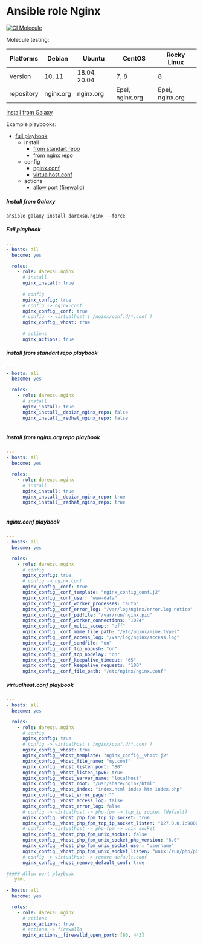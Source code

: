 # Ansible role Nginx
[![CI Molecule](https://github.com/darexsu/ansible-role-nginx/actions/workflows/ci.yml/badge.svg)](https://github.com/darexsu/ansible-role-nginx/actions/workflows/ci.yml)

Molecule testing:

| Platforms |    Debian     |    Ubuntu     |    CentOS     |  Rocky Linux |
| --------- | ------------- | ------------- | ------------- | ------------ |
|  Version  |   10, 11      | 18.04, 20.04  |     7, 8      |      8       |
| repository |  nginx.org    | nginx.org   | Epel, nginx.org | Epel, nginx.org |

[Install from Galaxy](#install-from-galaxy)

Example playbooks: 
  
  - [full playbook](#full-playbook)  
    - install
      - [from standart repo](#install-from-standart-repo-playbook)
      - [from nginx repo](#install-from-nginx.org-repo-playbook)   
    - config
      - [nginx.conf](#nginx.conf-playbook)
      - [virtualhost.conf](#virtualhost.conf-playbook)
    - actions
      - [allow port (firewalld)](#allow-port-playbook)

##### Install from Galaxy
```
ansible-galaxy install darexsu.nginx --force
```
##### Full playbook
```yaml
---
- hosts: all
  become: yes

  roles:
    - role: darexsu.nginx
      # install
      nginx_install: true
      
      # config 
      nginx_config: true
      # config -> nginx.conf
      nginx_config__conf: true
      # config -> virtualhost ( /nginx/conf.d/*.conf )
      nginx_config__vhost: true
      
      # actions
      nginx_actions: true    
```
##### install from standart repo playbook
```yaml
---
- hosts: all
  become: yes

  roles:
    - role: darexsu.nginx
      # install
      nginx_install: true
      nginx_install__debian_nginx_repo: false                                      
      nginx_install__redhat_nginx_repo: false 
  
```
##### install from nginx.org repo playbook
```yaml
---
- hosts: all
  become: yes

  roles:
    - role: darexsu.nginx
      # install
      nginx_install: true
      nginx_install__debian_nginx_repo: true                                      
      nginx_install__redhat_nginx_repo: true 
  
```
##### nginx.conf playbook
```yaml
---
- hosts: all
  become: yes

  roles:
    - role: darexsu.nginx
      # config 
      nginx_config: true
      # config -> nginx.conf
      nginx_config__conf: true
      nginx_config__conf_template: "nginx_config_conf.j2"
      nginx_config__conf_user: "www-data"
      nginx_config__conf_worker_processes: "auto"
      nginx_config__conf_error_log: "/var/log/nginx/error.log notice"
      nginx_config__conf_pidfile: "/var/run/nginx.pid"
      nginx_config__conf_worker_connections: "1024"
      nginx_config__conf_multi_accept: "off"
      nginx_config__conf_mime_file_path: "/etc/nginx/mime.types"
      nginx_config__conf_access_log: "/var/log/nginx/access.log"
      nginx_config__conf_sendfile: "on"
      nginx_config__conf_tcp_nopush: "on"
      nginx_config__conf_tcp_nodelay: "on"
      nginx_config__conf_keepalive_timeout: "65"
      nginx_config__conf_keepalive_requests: "100"
      nginx_config__conf_file_path: "/etc/nginx/nginx.conf"
```
##### virtualhost.conf playbook
```yaml
---
- hosts: all
  become: yes

  roles:
    - role: darexsu.nginx
      # config
      nginx_config: true
      # config -> virtualhost ( /nginx/conf.d/*.conf )
      nginx_config__vhost: true
      nginx_config__vhost_template: "nginx_config__vhost.j2"
      nginx_config__vhost_file_name: "my.conf"
      nginx_config__vhost_listen_port: "80"
      nginx_config__vhost_listen_ipv6: true
      nginx_config__vhost_server_name: "localhost"
      nginx_config__vhost_root: "/usr/share/nginx/html"
      nginx_config__vhost_index: "index.html index.htm index.php"
      nginx_config__vhost_error_page: ""
      nginx_config__vhost_access_log: false
      nginx_config__vhost_error_log: false
      # config -> virtualhost -> php-fpm -> tcp_ip socket (default)
      nginx_config__vhost_php_fpm_tcp_ip_socket: true
      nginx_config__vhost_php_fpm_tcp_ip_socket_listen: "127.0.0.1:9000"
      # config -> virtualhost -> php-fpm -> unix socket 
      nginx_config__vhost_php_fpm_unix_socket: false
      nginx_config__vhost_php_fpm_unix_socket_php_version: "8.0"
      nginx_config__vhost_php_fpm_unix_socket_user: "username"
      nginx_config__vhost_php_fpm_unix_socket_listen: "unix:/run/php/php{{ nginx_config__vhost_php_fpm_unix_socket_php_version }}-{{ nginx_config__vhost_php_fpm_unix_socket_user }}.sock"
      # config -> virtualhost -> remove default.conf
      nginx_config__vhost_remove_default_conf: true  

##### Allow port playbook
```yaml
---
- hosts: all
  become: yes

  roles:
    - role: darexsu.nginx
      # actions
      nginx_actions: true
      # actions -> firewalld
      nginx_actions__firewalld_open_port: [80, 443]
```